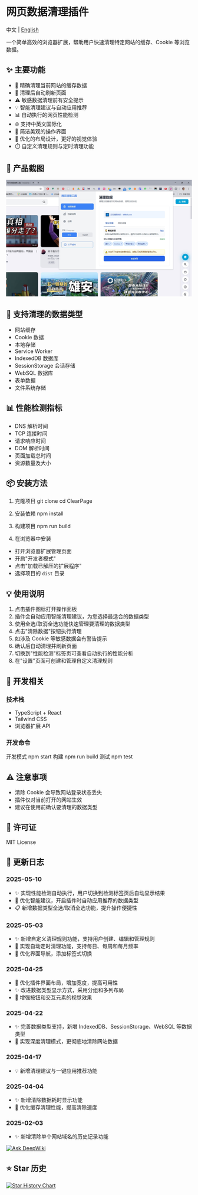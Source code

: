 # 网页数据清理插件

中文 | [English](./README_EN.md)

一个简单高效的浏览器扩展，帮助用户快速清理特定网站的缓存、Cookie 等浏览数据。

## ✨ 主要功能

- 🎯 精确清理当前网站的缓存数据
- 🔄 清理后自动刷新页面
- ⚠️ 敏感数据清理前有安全提示
- 💡 智能清理建议与自动应用推荐
- 📊 自动执行的网页性能检测
- 🌐 支持中英文国际化
- 🎨 简洁美观的操作界面
- 📱 优化的布局设计，更好的视觉体验
- ⏱️ 自定义清理规则与定时清理功能

## 📸 产品截图

![产品截图](public/1.png)

## 🔧 支持清理的数据类型

- 网站缓存
- Cookie 数据
- 本地存储
- Service Worker
- IndexedDB 数据库
- SessionStorage 会话存储
- WebSQL 数据库
- 表单数据
- 文件系统存储

## 📊 性能检测指标

- DNS 解析时间
- TCP 连接时间
- 请求响应时间
- DOM 解析时间
- 页面加载总时间
- 资源数量及大小

## 📦 安装方法

1. 克隆项目
   git clone
   cd ClearPage

2. 安装依赖
   npm install
3. 构建项目
   npm run build

4. 在浏览器中安装

- 打开浏览器扩展管理页面
- 开启"开发者模式"
- 点击"加载已解压的扩展程序"
- 选择项目的 `dist` 目录

## 💡 使用说明

1. 点击插件图标打开操作面板
2. 插件会自动应用智能清理建议，为您选择最适合的数据类型
3. 使用全选/取消全选功能快速管理要清理的数据类型
4. 点击"清除数据"按钮执行清理
5. 如涉及 Cookie 等敏感数据会有警告提示
6. 确认后自动清理并刷新页面
7. 切换到"性能检测"标签页可查看自动执行的性能分析
8. 在"设置"页面可创建和管理自定义清理规则

## 🔨 开发相关

### 技术栈

- TypeScript + React
- Tailwind CSS
- 浏览器扩展 API

### 开发命令

开发模式
npm start
构建
npm run build
测试
npm test

## ⚠️ 注意事项

- 清除 Cookie 会导致网站登录状态丢失
- 插件仅对当前打开的网站生效
- 建议在使用前确认要清理的数据类型

## 📝 许可证

MIT License

## 📅 更新日志

### 2025-05-10

- ✨ 实现性能检测自动执行，用户切换到检测标签页后自动显示结果
- 🚀 优化智能建议，开启插件时自动应用推荐的数据类型
- 📋 新增数据类型全选/取消全选功能，提升操作便捷性

### 2025-05-03

- ✨ 新增自定义清理规则功能，支持用户创建、编辑和管理规则
- 🚀 实现自动定时清理功能，支持每日、每周和每月频率
- 🔄 优化界面导航，添加标签式切换

### 2025-04-25

- 🎨 优化插件界面布局，增加宽度，提高可用性
- ✨ 改进数据类型显示方式，采用分组和多列布局
- 🚀 增强按钮和交互元素的视觉效果

### 2025-04-22

- ✨ 完善数据类型支持，新增 IndexedDB、SessionStorage、WebSQL 等数据类型
- 🚀 实现深度清理模式，更彻底地清除网站数据

### 2025-04-17

- 💡 新增清理建议与一键应用推荐功能

### 2025-04-04

- ✨ 新增清除数据耗时显示功能
- 🚀 优化缓存清理性能，提高清除速度

### 2025-02-03

- ✨ 新增清除单个网站域名的历史记录功能

[![Ask DeepWiki](https://deepwiki.com/badge.svg)](https://deepwiki.com/yangyuan-zhen/ClearPage)

## ⭐ Star 历史

[![Star History Chart](https://api.star-history.com/svg?repos=yangyuan-zhen/ClearPage&type=Date)](https://star-history.com/#yangyuan-zhen/ClearPage&Date)
